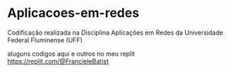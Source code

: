 # Aplicacoes-em-redes
Codificação realizada na Disciplina Aplicações em Redes da Universidade Federal Fluminense (UFF)

aluguns codigos aqui e outros no meu replit https://replit.com/@FrancieleBatist

